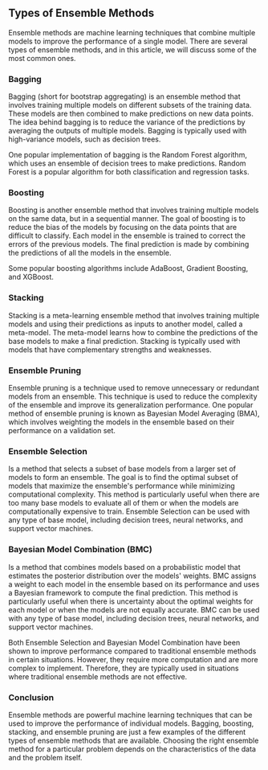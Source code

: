 ## Types of Ensemble Methods
Ensemble methods are machine learning techniques that combine multiple models to improve the performance of a single model. There are several types of ensemble methods, and in this article, we will discuss some of the most common ones.

### Bagging
Bagging (short for bootstrap aggregating) is an ensemble method that involves training multiple models on different subsets of the training data. These models are then combined to make predictions on new data points. The idea behind bagging is to reduce the variance of the predictions by averaging the outputs of multiple models. Bagging is typically used with high-variance models, such as decision trees.

One popular implementation of bagging is the Random Forest algorithm, which uses an ensemble of decision trees to make predictions. Random Forest is a popular algorithm for both classification and regression tasks.

### Boosting
Boosting is another ensemble method that involves training multiple models on the same data, but in a sequential manner. The goal of boosting is to reduce the bias of the models by focusing on the data points that are difficult to classify. Each model in the ensemble is trained to correct the errors of the previous models. The final prediction is made by combining the predictions of all the models in the ensemble.

Some popular boosting algorithms include AdaBoost, Gradient Boosting, and XGBoost.

### Stacking
Stacking is a meta-learning ensemble method that involves training multiple models and using their predictions as inputs to another model, called a meta-model. The meta-model learns how to combine the predictions of the base models to make a final prediction. Stacking is typically used with models that have complementary strengths and weaknesses.

### Ensemble Pruning
Ensemble pruning is a technique used to remove unnecessary or redundant models from an ensemble. This technique is used to reduce the complexity of the ensemble and improve its generalization performance. One popular method of ensemble pruning is known as Bayesian Model Averaging (BMA), which involves weighting the models in the ensemble based on their performance on a validation set.

### Ensemble Selection
Is a method that selects a subset of base models from a larger set of models to form an ensemble. The goal is to find the optimal subset of models that maximize the ensemble's performance while minimizing computational complexity. This method is particularly useful when there are too many base models to evaluate all of them or when the models are computationally expensive to train. Ensemble Selection can be used with any type of base model, including decision trees, neural networks, and support vector machines.

### Bayesian Model Combination (BMC)
Is a method that combines models based on a probabilistic model that estimates the posterior distribution over the models' weights. BMC assigns a weight to each model in the ensemble based on its performance and uses a Bayesian framework to compute the final prediction. This method is particularly useful when there is uncertainty about the optimal weights for each model or when the models are not equally accurate. BMC can be used with any type of base model, including decision trees, neural networks, and support vector machines.

Both Ensemble Selection and Bayesian Model Combination have been shown to improve performance compared to traditional ensemble methods in certain situations. However, they require more computation and are more complex to implement. Therefore, they are typically used in situations where traditional ensemble methods are not effective.

### Conclusion
Ensemble methods are powerful machine learning techniques that can be used to improve the performance of individual models. Bagging, boosting, stacking, and ensemble pruning are just a few examples of the different types of ensemble methods that are available. Choosing the right ensemble method for a particular problem depends on the characteristics of the data and the problem itself.

